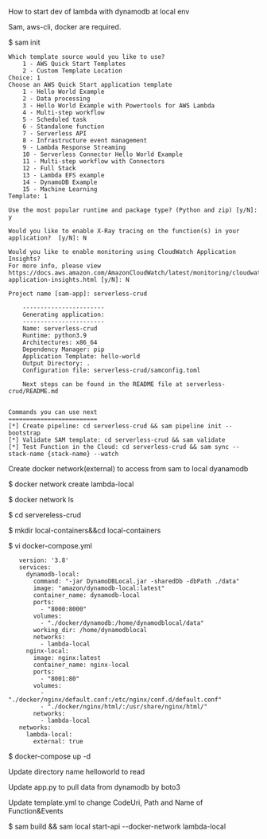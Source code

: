 How to start dev of lambda with dynamodb at local env

Sam, aws-cli, docker are required.

$ sam init
```
Which template source would you like to use?
	1 - AWS Quick Start Templates
	2 - Custom Template Location
Choice: 1
Choose an AWS Quick Start application template
	1 - Hello World Example
	2 - Data processing
	3 - Hello World Example with Powertools for AWS Lambda
	4 - Multi-step workflow
	5 - Scheduled task
	6 - Standalone function
	7 - Serverless API
	8 - Infrastructure event management
	9 - Lambda Response Streaming
	10 - Serverless Connector Hello World Example
	11 - Multi-step workflow with Connectors
	12 - Full Stack
	13 - Lambda EFS example
	14 - DynamoDB Example
	15 - Machine Learning
Template: 1

Use the most popular runtime and package type? (Python and zip) [y/N]: y

Would you like to enable X-Ray tracing on the function(s) in your application?  [y/N]: N

Would you like to enable monitoring using CloudWatch Application Insights?
For more info, please view https://docs.aws.amazon.com/AmazonCloudWatch/latest/monitoring/cloudwatch-application-insights.html [y/N]: N

Project name [sam-app]: serverless-crud

    -----------------------
    Generating application:
    -----------------------
    Name: serverless-crud
    Runtime: python3.9
    Architectures: x86_64
    Dependency Manager: pip
    Application Template: hello-world
    Output Directory: .
    Configuration file: serverless-crud/samconfig.toml
    
    Next steps can be found in the README file at serverless-crud/README.md
        

Commands you can use next
=========================
[*] Create pipeline: cd serverless-crud && sam pipeline init --bootstrap
[*] Validate SAM template: cd serverless-crud && sam validate
[*] Test Function in the Cloud: cd serverless-crud && sam sync --stack-name {stack-name} --watch
```

Create docker network(external) to access from sam to local dyanamodb

$ docker network create lambda-local

$ docker network ls 

$ cd servereless-crud

$ mkdir local-containers&&cd local-containers

$ vi docker-compose.yml

```
   version: '3.8'
   services:
     dynamodb-local:
       command: "-jar DynamoDBLocal.jar -sharedDb -dbPath ./data"
       image: "amazon/dynamodb-local:latest"
       container_name: dynamodb-local
       ports:
         - "8000:8000"
       volumes:
         - "./docker/dynamodb:/home/dynamodblocal/data"
       working_dir: /home/dynamodblocal
       networks:
         - lambda-local
     nginx-local:
       image: nginx:latest
       container_name: nginx-local
       ports:
         - "8001:80"
       volumes:
         - "./docker/nginx/default.conf:/etc/nginx/conf.d/default.conf"
         - "./docker/nginx/html/:/usr/share/nginx/html/"
       networks:
         - lambda-local
   networks:
     lambda-local:
       external: true
```

$ docker-compose up -d

Update directory name helloworld to read

Update app.py to pull data from dynamodb by boto3

Update template.yml to change CodeUri, Path and Name of Function&Events

$ sam build && sam local start-api --docker-network lambda-local


